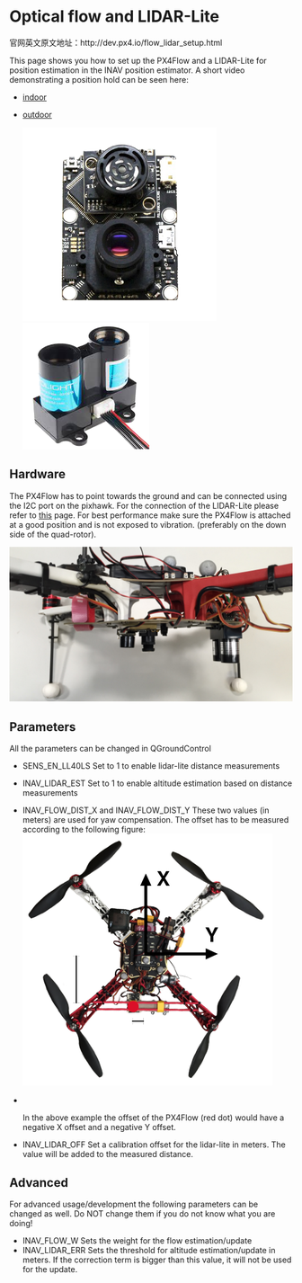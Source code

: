 # Optical flow and LIDAR-Lite

官网英文原文地址：http:\/\/dev.px4.io\/flow\_lidar\_setup.html

This page shows you how to set up the PX4Flow and a LIDAR-Lite for position estimation in the INAV position estimator. A short video demonstrating a position hold can be seen here:

* [indoor](https://www.youtube.com/watch?v=MtmWYCEEmS8) 
* [outdoor](https://www.youtube.com/watch?v=4MEEeTQiWrQ)

  ![px4flow](../pictures/hardware\px4flow.png)
  ![lidarlite](../pictures/hardware\lidarlite.png)


## Hardware

The PX4Flow has to point towards the ground and can be connected using the I2C port on the pixhawk.
For the connection of the LIDAR-Lite please refer to [this](https://pixhawk.org/peripherals/rangefinder?s[]=lidar) page.
For best performance make sure the PX4Flow is attached at a good position and is not exposed to vibration. \(preferably on the down side of the quad-rotor\).

![flow_lidar_attached](../pictures/hardware\flow_lidar_attached.jpg)

## Parameters

All the parameters can be changed in QGroundControl

* SENS\_EN\_LL40LS
  Set to 1 to enable lidar-lite distance measurements

* INAV\_LIDAR\_EST
  Set to 1 to enable altitude estimation based on distance measurements

* INAV\_FLOW\_DIST\_X and INAV\_FLOW\_DIST\_Y
  These two values \(in meters\) are used for yaw compensation.
  The offset has to be measured according to the following figure:
   ![flowing](../pictures/hardware\px4flow_offset.png)

* ​

  In the above example the offset of the PX4Flow \(red dot\) would have a negative X offset and a negative Y offset.

* INAV\_LIDAR\_OFF
  Set a calibration offset for the lidar-lite in meters. The value will be added to the measured distance.


## Advanced

For advanced usage\/development the following parameters can be changed as well. Do NOT change them if you do not know what you are doing!

* INAV\_FLOW\_W
  Sets the weight for the flow estimation\/update
* INAV\_LIDAR\_ERR
  Sets the threshold for altitude estimation\/update in meters. If the correction term is bigger than this value, it will not be used for the update.

